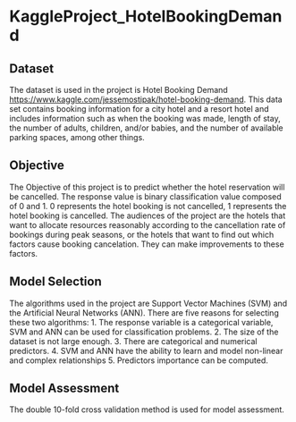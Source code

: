 # KaggleProject_HotelBookingDemand

## Dataset
The dataset is used in the project is Hotel Booking Demand  https://www.kaggle.com/jessemostipak/hotel-booking-demand. This data set contains booking information for a city hotel and a resort hotel and includes information such as when the booking was made, length of stay, the number of adults, children, and/or babies, and the number of available parking spaces, among other things.
## Objective
The Objective of this project is to predict whether the hotel reservation will be cancelled. The response value is binary classification value composed of 0 and 1. 0 represents the hotel booking is not cancelled, 1 represents the hotel booking is cancelled.
The audiences of the project are the hotels that want to allocate resources reasonably according to the cancellation rate of bookings during peak seasons, or the hotels that want to find out which factors cause booking cancelation. They can make improvements to these factors.
## Model Selection
The algorithms used in the project are Support Vector Machines (SVM) and the Artificial Neural Networks (ANN). There are five reasons for selecting these two algorithms: 1. The response variable is a categorical variable, SVM and ANN can be used for classification problems. 2. The size of the dataset is not large enough. 3. There are categorical and numerical predictors.  4. SVM and ANN have the ability to learn and model non-linear and complex relationships 5. Predictors importance can be computed. 
## Model Assessment
The double 10-fold cross validation method is used for model assessment. 
